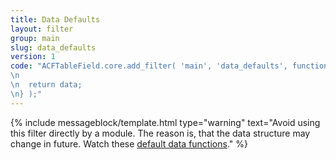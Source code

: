 ```yaml
---
title: Data Defaults
layout: filter
group: main
slug: data_defaults
version: 1
code: "ACFTableField.core.add_filter( 'main', 'data_defaults', function( data ) {
\n
\n	return data;
\n} );"
---
```


{% include messageblock/template.html
	type="warning"
	text="Avoid using this filter directly by a module. The reason is, that the data structure may change in future. Watch these [default data functions]()."
%}
